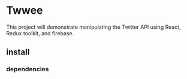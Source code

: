 # Twwee

This project will demonstrate manipulating the Twitter API using React, Redux toolkit, and firebase.

## install

### dependencies
